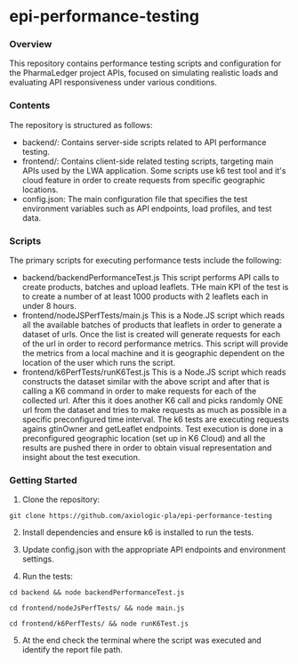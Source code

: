 # epi-performance-testing

### Overview

This repository contains performance testing scripts and configuration for the PharmaLedger project APIs, focused on simulating realistic loads and evaluating API responsiveness under various conditions.

### Contents

The repository is structured as follows:

- backend/: Contains server-side scripts related to API performance testing.
- frontend/: Contains client-side related testing scripts, targeting main APIs used by the LWA application. Some scripts use k6 test tool and it's cloud feature in order to create requests from specific geographic locations.
- config.json: The main configuration file that specifies the test environment variables such as API endpoints, load profiles, and test data.

### Scripts

The primary scripts for executing performance tests include the following:

* backend/backendPerformanceTest.js This script performs API calls to create products, batches and upload leaflets. THe main KPI of the test is to create a number of at least 1000 products with 2 leaflets each in under 8 hours.
* frontend/nodeJSPerfTests/main.js This is a Node.JS script which reads all the available batches of products that leaflets in order to generate a dataset of urls. Once the list is created will generate requests for each of the url in order to record performance metrics. This script will provide the metrics from a local machine and it is geographic dependent on the location of the user which runs the script. 
* frontend/k6PerfTests/runK6Test.js This is a Node.JS script which reads constructs the dataset similar with the above script and after that is calling a K6 command in order to make requests for each of the collected url. After this it does another K6 call and picks randomly ONE url from the dataset and tries to make requests as much as possible in a specific preconfigured time interval. The k6 tests are executing requests agains gtinOwner and getLeaflet endpoints. Test execution is done in a preconfigured geographic location (set up in K6 Cloud) and all the results are pushed there in order to obtain visual representation and insight about the test execution.

### Getting Started

1. Clone the repository:

```git clone https://github.com/axiologic-pla/epi-performance-testing```

2. Install dependencies and ensure k6 is installed to run the tests.

3. Update config.json with the appropriate API endpoints and environment settings.

4. Run the tests:

``` cd backend && node backendPerformanceTest.js ```

``` cd frontend/nodeJsPerfTests/ && node main.js ```

``` cd frontend/k6PerfTests/ && node runK6Test.js ```

5. At the end check the terminal where the script was executed and identify the report file path.

